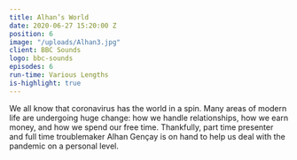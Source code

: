 ```yaml
---
title: Alhan’s World
date: 2020-06-27 15:20:00 Z
position: 6
image: "/uploads/Alhan3.jpg"
client: BBC Sounds
logo: bbc-sounds
episodes: 6
run-time: Various Lengths
is-highlight: true
---
```


We all know that coronavirus has the world in a spin. Many areas of modern life are undergoing huge change: how we handle relationships, how we earn money, and how we spend our free time. Thankfully, part time presenter and full time troublemaker Alhan Gençay is on hand to help us deal with the pandemic on a personal level.